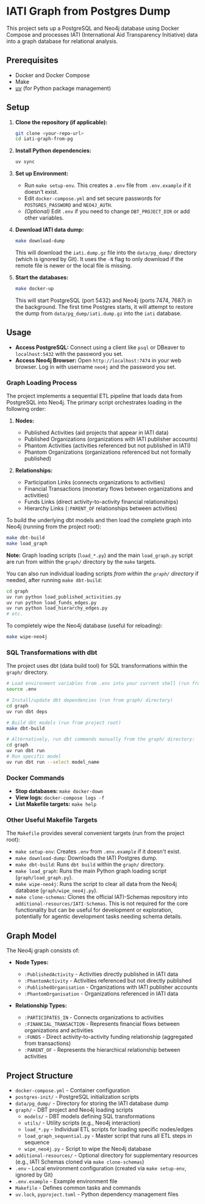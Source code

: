 # IATI Graph from Postgres Dump

This project sets up a PostgreSQL and Neo4j database using Docker Compose and processes IATI (International Aid Transparency Initiative) data into a graph database for relational analysis.

## Prerequisites

*   Docker and Docker Compose
*   Make
*   [uv](https://github.com/astral-sh/uv) (for Python package management)

## Setup

1.  **Clone the repository (if applicable):**
    ```bash
    git clone <your-repo-url>
    cd iati-graph-from-pg
    ```

2.  **Install Python dependencies:**
    ```bash
    uv sync
    ```

3.  **Set up Environment:**
    *   Run `make setup-env`. This creates a `.env` file from `.env.example` if it doesn't exist.
    *   Edit `docker-compose.yml` and set secure passwords for `POSTGRES_PASSWORD` and `NEO4J_AUTH`.
    *   *(Optional)* Edit `.env` if you need to change `DBT_PROJECT_DIR` or add other variables.

4.  **Download IATI data dump:**
    ```bash
    make download-dump
    ```
    This will download the `iati.dump.gz` file into the `data/pg_dump/` directory (which is ignored by Git). It uses the `-N` flag to only download if the remote file is newer or the local file is missing.

5.  **Start the databases:**
    ```bash
    make docker-up
    ```
    This will start PostgreSQL (port 5432) and Neo4j (ports 7474, 7687) in the background. The first time Postgres starts, it will attempt to restore the dump from `data/pg_dump/iati.dump.gz` into the `iati` database.

## Usage

*   **Access PostgreSQL:** Connect using a client like `psql` or DBeaver to `localhost:5432` with the password you set.
*   **Access Neo4j Browser:** Open `http://localhost:7474` in your web browser. Log in with username `neo4j` and the password you set.

### Graph Loading Process

The project implements a sequential ETL pipeline that loads data from PostgreSQL into Neo4j. The primary script orchestrates loading in the following order:

1. **Nodes:**
   * Published Activities (aid projects that appear in IATI data)
   * Published Organizations (organizations with IATI publisher accounts)
   * Phantom Activities (activities referenced but not published in IATI)
   * Phantom Organizations (organizations referenced but not formally published)

2. **Relationships:**
   * Participation Links (connects organizations to activities)
   * Financial Transactions (monetary flows between organizations and activities)
   * Funds Links (direct activity-to-activity financial relationships)
   * Hierarchy Links (`:PARENT_OF` relationships between activities)

To build the underlying dbt models and then load the complete graph into Neo4j (running from the project root):
```bash
make dbt-build
make load_graph
```
**Note:** Graph loading scripts (`load_*.py`) and the main `load_graph.py` script are run from within the `graph/` directory by the `make` targets.

You can also run individual loading scripts *from within the `graph/` directory* if needed, after running `make dbt-build`:
```bash
cd graph
uv run python load_published_activities.py
uv run python load_funds_edges.py
uv run python load_hierarchy_edges.py
# etc.
```

To completely wipe the Neo4j database (useful for reloading):
```bash
make wipe-neo4j
```

### SQL Transformations with dbt

The project uses dbt (data build tool) for SQL transformations within the `graph/` directory.

```bash
# Load environment variables from .env into your current shell (run from project root)
source .env 

# Install/update dbt dependencies (run from graph/ directory)
cd graph
uv run dbt deps

# Build dbt models (run from project root)
make dbt-build

# Alternatively, run dbt commands manually from the graph/ directory:
cd graph
uv run dbt run
# Run specific model
uv run dbt run --select model_name
```

### Docker Commands

*   **Stop databases:** `make docker-down`
*   **View logs:** `docker-compose logs -f`
*   **List Makefile targets:** `make help`

### Other Useful Makefile Targets

The `Makefile` provides several convenient targets (run from the project root):

*   `make setup-env`: Creates `.env` from `.env.example` if it doesn't exist.
*   `make download-dump`: Downloads the IATI Postgres dump.
*   `make dbt-build`: Runs `dbt build` within the `graph/` directory.
*   `make load_graph`: Runs the main Python graph loading script (`graph/load_graph.py`).
*   `make wipe-neo4j`: Runs the script to clear all data from the Neo4j database (`graph/wipe_neo4j.py`).
*   `make clone-schemas`: Clones the official IATI-Schemas repository into `additional-resources/IATI-Schemas`. This is not required for the core functionality but can be useful for development or exploration, potentially for agentic development tasks needing schema details.

## Graph Model

The Neo4j graph consists of:

* **Node Types:**
  * `:PublishedActivity` - Activities directly published in IATI data
  * `:PhantomActivity` - Activities referenced but not directly published
  * `:PublishedOrganisation` - Organizations with IATI publisher accounts
  * `:PhantomOrganisation` - Organizations referenced in IATI data

* **Relationship Types:**
  * `:PARTICIPATES_IN` - Connects organizations to activities
  * `:FINANCIAL_TRANSACTION` - Represents financial flows between organizations and activities
  * `:FUNDS` - Direct activity-to-activity funding relationship (aggregated from transactions)
  * `:PARENT_OF` - Represents the hierarchical relationship between activities

## Project Structure

* `docker-compose.yml` - Container configuration
* `postgres-init/` - PostgreSQL initialization scripts
* `data/pg_dump/` - Directory for storing the IATI database dump
* `graph/` - DBT project and Neo4j loading scripts
  * `models/` - DBT models defining SQL transformations
  * `utils/` - Utility scripts (e.g., Neo4j interaction)
  * `load_*.py` - Individual ETL scripts for loading specific nodes/edges
  * `load_graph_sequential.py` - Master script that runs all ETL steps in sequence
  * `wipe_neo4j.py` - Script to wipe the Neo4j database
* `additional-resources/` - Optional directory for supplementary resources (e.g., IATI Schemas cloned via `make clone-schemas`)
* `.env` - Local environment configuration (created via `make setup-env`, ignored by Git)
* `.env.example` - Example environment file
* `Makefile` - Defines common tasks and commands
* `uv.lock`, `pyproject.toml` - Python dependency management files
